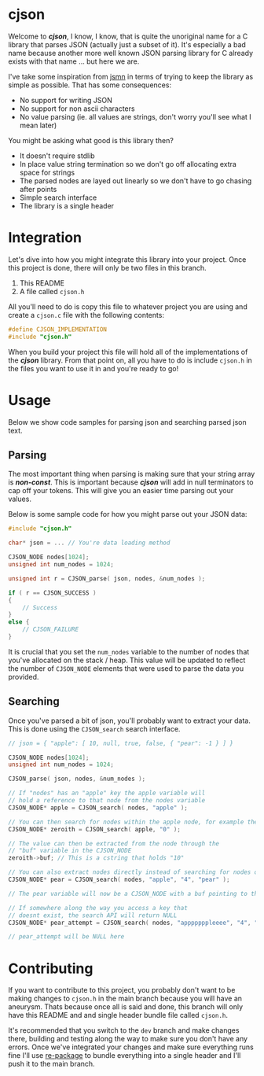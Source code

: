 # cjson

Welcome to ***cjson***, I know, I know, that is quite the unoriginal name for a C library that parses JSON (actually just a subset of it). It's especially a bad name because another more well known JSON parsing library for C already exists with that name ... but here we are. 

I've take some inspiration from [jsmn](https://github.com/zserge/jsmn) in terms of trying to keep the library as simple as possible. That has some consequences:
- No support for writing JSON
- No support for non ascii characters
- No value parsing (ie. all values are strings, don't worry you'll see what I mean later)

You might be asking what good is this library then?
- It doesn't require stdlib
- In place value string termination so we don't go off allocating extra space for strings
- The parsed nodes are layed out linearly so we don't have to go chasing after points
- Simple search interface
- The library is a single header

# Integration

Let's dive into how you might integrate this library into your project. Once this project is done, there will only be two files in this branch. 

1) This README
2) A file called `cjson.h`

All you'll need to do is copy this file to whatever project you are using and create a `cjson.c` file with the following contents:

```C
#define CJSON_IMPLEMENTATION
#include "cjson.h"
```

When you build your project this file will hold all of the implementations of the ***cjson*** library. From that point on, all you have to do is include `cjson.h` in the files you want to use it in and you're ready to go!

# Usage

Below we show code samples for parsing json and searching parsed json text.

## Parsing
The most important thing when parsing is making sure that your string array is ***non-const***. This is important because ***cjson*** will add in null terminators to cap off your tokens. This will give you an easier time parsing out your values.

Below is some sample code for how you might parse out your JSON data:

```C
#include "cjson.h"

char* json = ... // You're data loading method

CJSON_NODE nodes[1024];
unsigned int num_nodes = 1024;

unsigned int r = CJSON_parse( json, nodes, &num_nodes );

if ( r == CJSON_SUCCESS )
{
    // Success
}
else {
    // CJSON_FAILURE
}
```

It is crucial that you set the `num_nodes` variable to the number of nodes that you've allocated on the stack / heap. This value will be updated to reflect the number of `CJSON_NODE` elements that were used to parse the data you provided.

## Searching

Once you've parsed a bit of json, you'll probably want to extract your data. This is done using the `CJSON_search` search interface.

```C
// json = { "apple": [ 10, null, true, false, { "pear": -1 } ] }

CJSON_NODE nodes[1024];
unsigned int num_nodes = 1024;

CJSON_parse( json, nodes, &num_nodes );

// If "nodes" has an "apple" key the apple variable will 
// hold a reference to that node from the nodes variable
CJSON_NODE* apple = CJSON_search( nodes, "apple" );

// You can then search for nodes within the apple node, for example the 0th index
CJSON_NODE* zeroith = CJSON_search( apple, "0" );

// The value can then be extracted from the node through the
// "buf" variable in the CJSON_NODE
zeroith->buf; // This is a cstring that holds "10"

// You can also extract nodes directly instead of searching for nodes one by one
CJSON_NODE* pear = CJSON_search( nodes, "apple", "4", "pear" );

// The pear variable will now be a CJSON_NODE with a buf pointing to the cstring "-1"

// If somewhere along the way you access a key that 
// doesnt exist, the search API will return NULL
CJSON_NODE* pear_attempt = CJSON_search( nodes, "apppppppleeee", "4", "pear" );

// pear_attempt will be NULL here
```

# Contributing

If you want to contribute to this project, you probably don't want to be making changes to `cjson.h` in the main branch because you will have an aneurysm.
Thats because once all is said and done, this branch will only have this README and and single header bundle file called `cjson.h`.

It's recommended that you switch to the `dev` branch and make changes there, building and testing along the way to make sure you don't have any errors.
Once we've integrated your changes and make sure everything runs fine I'll use [re-package](https://github.com/BenWeisz/re-package) to bundle everything into a single header and I'll push it to the main branch.
